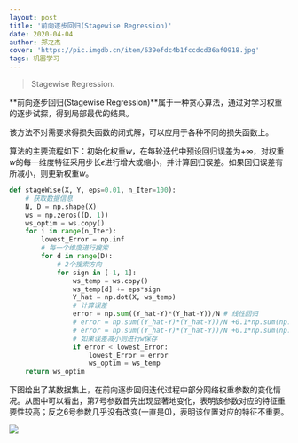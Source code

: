 ```yaml
---
layout: post
title: '前向逐步回归(Stagewise Regression)'
date: 2020-04-04
author: 郑之杰
cover: 'https://pic.imgdb.cn/item/639efdc4b1fccdcd36af0918.jpg'
tags: 机器学习
---
```


> Stagewise Regression.

**前向逐步回归(Stagewise Regression)**属于一种贪心算法，通过对学习权重的逐步试探，得到局部最优的结果。

该方法不对需要求得损失函数的闭式解，可以应用于各种不同的损失函数上。

算法的主要流程如下：初始化权重$w$，在每轮迭代中预设回归误差为$+\infty$，对权重$w$的每一维度特征采用步长$\epsilon$进行增大或缩小，并计算回归误差。如果回归误差有所减小，则更新权重$w$。

```python
def stageWise(X, Y, eps=0.01, n_Iter=100):
    # 获取数据信息
    N, D = np.shape(X)
    ws = np.zeros((D, 1))
    ws_optim = ws.copy()
    for i in range(n_Iter):
        lowest_Error = np.inf
        # 每一个维度进行搜索
        for d in range(D):
            # 2个搜索方向
            for sign in [-1, 1]:
                ws_temp = ws.copy()
                ws_temp[d] += eps*sign
                Y_hat = np.dot(X, ws_temp)
                # 计算误差
                error = np.sum((Y_hat-Y)*(Y_hat-Y))/N # 线性回归
                # error = np.sum((Y_hat-Y)*(Y_hat-Y))/N +0.1*np.sum(np.abs(ws_temp)**2) # 岭回归
                # error = np.sum((Y_hat-Y)*(Y_hat-Y))/N +0.1*np.sum(np.abs(ws_temp))  # LASSO回归
                # 如果误差减小则进行w保存
                if error < lowest_Error:
                    lowest_Error = error
                    ws_optim = ws_temp
    return ws_optim
```

下图给出了某数据集上，在前向逐步回归迭代过程中部分网络权重参数的变化情况。从图中可以看出，第$7$号参数首先出现显著地变化，表明该参数对应的特征重要性较高；反之$6$号参数几乎没有改变(一直是$0$)，表明该位置对应的特征不重要。

![](https://pic.imgdb.cn/item/639efdc4b1fccdcd36af0918.jpg)
